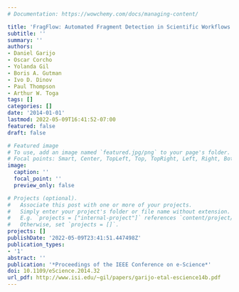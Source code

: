 ```yaml
---
# Documentation: https://wowchemy.com/docs/managing-content/

title: 'FragFlow: Automated Fragment Detection in Scientific Workflows '
subtitle: ''
summary: ''
authors:
- Daniel Garijo
- Oscar Corcho
- Yolanda Gil
- Boris A. Gutman
- Ivo D. Dinov
- Paul Thompson
- Arthur W. Toga
tags: []
categories: []
date: '2014-01-01'
lastmod: 2022-05-09T16:41:52-07:00
featured: false
draft: false

# Featured image
# To use, add an image named `featured.jpg/png` to your page's folder.
# Focal points: Smart, Center, TopLeft, Top, TopRight, Left, Right, BottomLeft, Bottom, BottomRight.
image:
  caption: ''
  focal_point: ''
  preview_only: false

# Projects (optional).
#   Associate this post with one or more of your projects.
#   Simply enter your project's folder or file name without extension.
#   E.g. `projects = ["internal-project"]` references `content/project/deep-learning/index.md`.
#   Otherwise, set `projects = []`.
projects: []
publishDate: '2022-05-09T23:41:51.447498Z'
publication_types:
- '1'
abstract: ''
publication: '*Proceedings of the IEEE Conference on e-Science*'
doi: 10.1109/eScience.2014.32
url_pdf: http://www.isi.edu/~gil/papers/garijo-etal-escience14b.pdf
---
```

